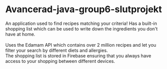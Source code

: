 # Avancerad-java-group6-slutprojekt
An application used to find recipes matching your criteria! Has a built-in shopping list which can be used to write down the ingredients you don't have at home.<br><br>
Uses the Edamam API which contains over 2 million recipes and let you filter your search by different diets and allergies.\
The shopping list is stored in Firebase ensuring that you always have access to your shopping between different devices.
